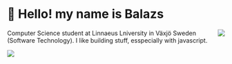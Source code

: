 
# 👋 Hello! my name is Balazs

<img align="right" src="https://github-readme-stats.vercel.app/api/top-langs/?username=balazshevesi&layout=compact&theme=dark"/>

Computer Science student at Linnaeus Lniversity in Växjö Sweden (Software Technology). I like building stuff, esspecially with javascript.

<img align="left" src="https://skillicons.dev/icons?i=ts,html,css,react,nextjs,mysql,java,py&perline=8"/>
